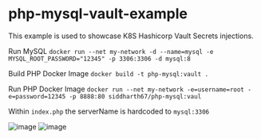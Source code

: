 # php-mysql-vault-example
 
This example is used to showcase K8S Hashicorp Vault Secrets injections.

Run MySQL
` docker run --net my-network -d --name=mysql -e MYSQL_ROOT_PASSWORD="12345" -p 3306:3306 -d mysql:8 `

Build PHP Docker Image
` docker build -t php-mysql:vault . `

Run PHP Docker Image 
` docker run --net my-network -e=username=root -e=password=12345 -p 8888:80 siddharth67/php-mysql:vaul `

Within `index.php` the serverName is hardcoded to `mysql:3306` 

![image](https://user-images.githubusercontent.com/28925814/130364106-eb26f90c-07c6-4956-8814-3e49121df263.png)
![image](https://user-images.githubusercontent.com/28925814/130364116-a60d735b-320b-41d1-8268-16f4f9099ead.png)

